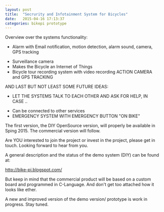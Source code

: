 ```yaml
---
layout: post
title:  "Secrurity and Infotainment System for Bicycles"
date:   2015-04-16 17:13:37
categories: bikepi prototype
---
```

Overview over the systems functionality:

* Alarm with Email notification, motion detection, alarm sound, camera, GPS tracking
- Surveillance camera
- Makes the Bicycle an Internet of Things
- Bicycle tour recording system with video recording ACTION CAMERA and GPS TRACKING

AND LAST BUT NOT LEAST SOME FUTURE IDEAS:

* LET THE SYSTEMS TALK TO EACH OTHER AND ASK FOR HELP, IN CASE ..
- Can be connected to other services
- EMERGENCY SYSTEM WITH EMERGENCY BUTTON 
 "ON BIKE"

The first version, the DIY OpenSource version, will properly be available in Sping 2015. The commercial version will follow.

Are YOU interested to join the project or invest in the project, please get in touch. Looking forward to hear from you.

A general description and the status of the demo system (DIY) can be found at:

http://bike-pi.blogspot.com/

But keep in mind that the commercial product will be based on a custom board and programmed in C-Language. And don't get too attached how it looks like ether.  

A new and improved version of the demo version/ prototype is work in progress. Stay tuned.
